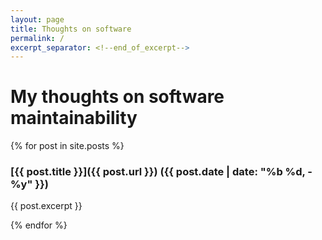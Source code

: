 ```yaml
---
layout: page
title: Thoughts on software
permalink: /
excerpt_separator: <!--end_of_excerpt-->
---
```



# My thoughts on software maintainability

{% for post in site.posts %}

### [{{ post.title }}]({{ post.url }}) ({{ post.date | date: "%b %d, -%y" }})
{{ post.excerpt }}

{% endfor %}

